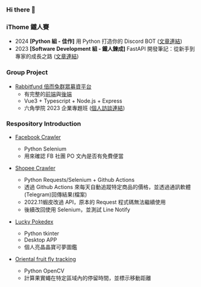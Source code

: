 ### Hi there 👋

### iThome 鐵人賽
- 2024 **[Python 組 - 佳作]** 用 Python 打造你的 Discord BOT ([文章連結](https://ithelp.ithome.com.tw/users/20162280/ironman/7781))
- 2023 **[Software Development 組 - 鐵人鍊成]** FastAPI 開發筆記：從新手到專家的成長之路 ([文章連結](https://ithelp.ithome.com.tw/users/20162280/ironman/6767))

### Group Project
- [Rabbitfund 倍而兔群眾募資平台](https://rabbitfund-frontend.vercel.app/)
  - 有完整的[前端](https://github.com/rabbitfund/rabbitfund_frontend)與[後端](https://github.com/rabbitfund/rabbitfund_backend)
  - Vue3 + Typescript + Node.js + Express
  - 六角學院 2023 企業專題班 ([個人訪談連結](https://www.hexschool.com/2023/10/24/2023-10-24-overcome-weakness/))

### Respository Introduction
- [Facebook Crawler](https://github.com/CK642509/Facebook_Crawler)
    - Python Selenium
    - 用來確認 FB 社團 PO 文內是否有免費便當

- [Shopee Crawler](https://github.com/CK642509/shopee_crawler)
    - Python Requests/Selenium + Github Actions
    - 透過 Github Actions 來每天自動追蹤特定商品的價格，並透過通訊軟體(Telegram)回傳結果(檔案)
    - 2022.11蝦皮改過 API，原本的 Request 程式碼無法繼續使用
    - 後續改回使用 Selenium，並測試 Line Notify

- [Lucky Pokedex](https://github.com/CK642509/luckypokedex)
    - Python tkinter
    - Desktop APP
    - 個人亮晶晶寶可夢圖鑑

- [Oriental fruit fly tracking](https://github.com/CK642509/Oriental_fruit_fly_tracking)
    - Python OpenCV
    - 計算果實蠅在特定區域內的停留時間，並標示移動距離


<!--
**CK642509/CK642509** is a ✨ _special_ ✨ repository because its `README.md` (this file) appears on your GitHub profile.

Here are some ideas to get you started:

- 🔭 I’m currently working on ...
- 🌱 I’m currently learning ...
- 👯 I’m looking to collaborate on ...
- 🤔 I’m looking for help with ...
- 💬 Ask me about ...
- 📫 How to reach me: ...
- 😄 Pronouns: ...
- ⚡ Fun fact: ...
-->
